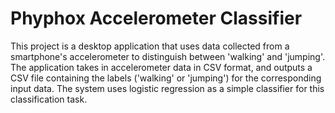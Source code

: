 # Phyphox Accelerometer Classifier
This project is a desktop application that uses data collected from a smartphone's accelerometer to distinguish between 'walking' and 'jumping'. The application takes in accelerometer data in CSV format, and outputs a CSV file containing the labels ('walking' or 'jumping') for the corresponding input data. The system uses logistic regression as a simple classifier for this classification task.
